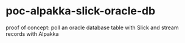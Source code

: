 # poc-alpakka-slick-oracle-db
proof of concept: poll an oracle database table with Slick and stream records with Alpakka
